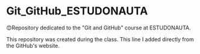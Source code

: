 # Git_GitHub_ESTUDONAUTA

😊Repository dedicated to the "Git and GitHub" course at ESTUDONAUTA.

This repository was created during the class. 
This line I added directly from the GitHub's website. 

